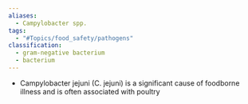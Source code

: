 ```yaml
---
aliases:
  - Campylobacter spp.
tags:
  - "#Topics/food_safety/pathogens"
classification:
  - gram-negative bacterium
  - bacterium
---
```

- Campylobacter jejuni (C. jejuni) is a significant cause of foodborne illness and is often associated with poultry